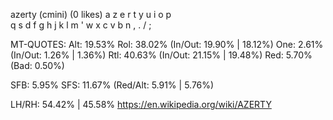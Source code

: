 azerty (cmini) (0 likes)
  a z e r t  y u i o p  
  q s d f g  h j k l m '
  w x c v b  n , . / ;  

MT-QUOTES:
  Alt: 19.53%
  Rol: 38.02%   (In/Out: 19.90% | 18.12%)
  One:  2.61%   (In/Out:  1.26% |  1.36%)
  Rtl: 40.63%   (In/Out: 21.15% | 19.48%)
  Red:  5.70%   (Bad:     0.50%)

  SFB: 5.95%
  SFS: 11.67%    (Red/Alt: 5.91% | 5.76%)

  LH/RH: 54.42% | 45.58%
  https://en.wikipedia.org/wiki/AZERTY
  